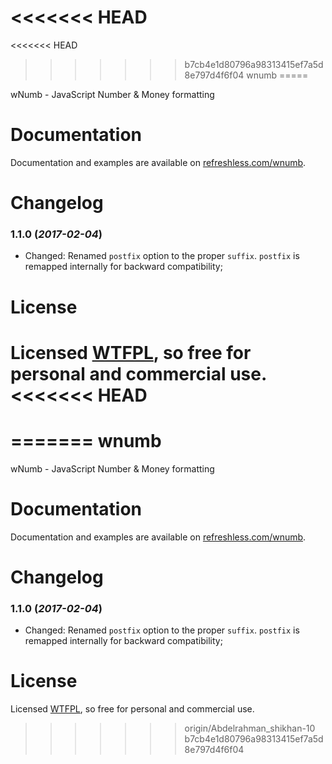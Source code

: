 <<<<<<< HEAD
=======
<<<<<<< HEAD
>>>>>>> b7cb4e1d80796a98313415ef7a5d8e797d4f6f04
wnumb
=====

wNumb - JavaScript Number &amp; Money formatting

# Documentation

Documentation and examples are available on [refreshless.com/wnumb](http://refreshless.com/wnumb/).

# Changelog

### 1.1.0 (*2017-02-04*)
- Changed: Renamed `postfix` option to the proper `suffix`. `postfix` is remapped internally for backward compatibility;

# License

Licensed [WTFPL](http://www.wtfpl.net/about/), so free for personal and commercial use.
<<<<<<< HEAD
=======
=======
wnumb
=====

wNumb - JavaScript Number &amp; Money formatting

# Documentation

Documentation and examples are available on [refreshless.com/wnumb](http://refreshless.com/wnumb/).

# Changelog

### 1.1.0 (*2017-02-04*)
- Changed: Renamed `postfix` option to the proper `suffix`. `postfix` is remapped internally for backward compatibility;

# License

Licensed [WTFPL](http://www.wtfpl.net/about/), so free for personal and commercial use.
>>>>>>> origin/Abdelrahman_shikhan-10
>>>>>>> b7cb4e1d80796a98313415ef7a5d8e797d4f6f04
